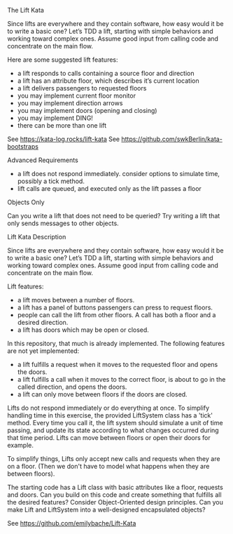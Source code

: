 The Lift Kata

Since lifts are everywhere and they contain software, how easy would it be to write a basic one? Let’s TDD a lift, starting with simple behaviors and working toward complex ones. Assume good input from calling code and concentrate on the main flow.

Here are some suggested lift features:

- a lift responds to calls containing a source floor and direction
- a lift has an attribute floor, which describes it’s current location
- a lift delivers passengers to requested floors
- you may implement current floor monitor
- you may implement direction arrows
- you may implement doors (opening and closing)
- you may implement DING!
- there can be more than one lift

See https://kata-log.rocks/lift-kata
See https://github.com/swkBerlin/kata-bootstraps

Advanced Requirements

- a lift does not respond immediately. consider options to simulate time, possibly a tick method.
- lift calls are queued, and executed only as the lift passes a floor

Objects Only

Can you write a lift that does not need to be queried? Try writing a lift that only sends messages to other objects.



     

Lift Kata Description

Since lifts are everywhere and they contain software, how easy would it be to write a basic one? Let’s TDD a lift, starting with simple behaviors and working toward complex ones. Assume good input from calling code and concentrate on the main flow.

Lift features:

- a lift moves between a number of floors.
- a lift has a panel of buttons passengers can press to request floors.
- people can call the lift from other floors. A call has both a floor and a desired direction.
- a lift has doors which may be open or closed.

In this repository, that much is already implemented. The following features are not yet implemented:

- a lift fulfills a request when it moves to the requested floor and opens the doors.
- a lift fulfills a call when it moves to the correct floor, is about to go in the called direction, and opens the doors.
- a lift can only move between floors if the doors are closed.

Lifts do not respond immediately or do everything at once. To simplify handling time in this exercise, the provided LiftSystem class has a 'tick' method. Every time you call it, the lift system should simulate a unit of time passing, and update its state according to what changes occurred during that time period. Lifts can move between floors or open their doors for example.

To simplify things, Lifts only accept new calls and requests when they are on a floor. (Then we don't have to model what happens when they are between floors).

The starting code has a Lift class with basic attributes like a floor, requests and doors. Can you build on this code and create something that fulfills all the desired features? Consider Object-Oriented design principles. Can you make Lift and LiftSystem into a well-designed encapsulated objects?



See https://github.com/emilybache/Lift-Kata
